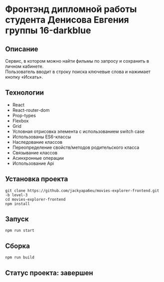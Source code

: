 # Фронтэнд дипломной работы студента Денисова Евгения группы 16-darkblue  

## Описание 
Сервис, в котором можно найти фильмы по запросу и сохранить в личном кабинете.  
Пользователь вводит в строку поиска ключевые слова и нажимает кнопку «Искать».  

## Технологии
- React
- React-router-dom
- Prop-types
- Flexbox
- Grid
- Условная отрисовка элемента с использованием switch case
- Использованы ES6-классы
- Наследование классов
- Переопределение свойств/методов родительского класса
- Связывание классов
- Асинхронные операции
- Использование Api

## Установка проекта
```
git clone https://github.com/jackyapa6eu/movies-explorer-frontend.git -b level-3
cd movies-explorer-frontend
npm install  
```
## Запуск
```
npm run start
```

## Сборка
```
npm run build
```

## Статус проекта: завершен


  


